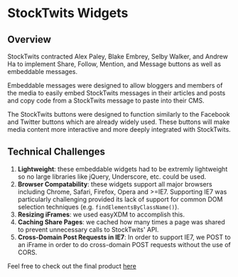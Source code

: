 # StockTwits Widgets

## Overview

StockTwits contracted Alex Paley, Blake Embrey, Selby Walker, and
Andrew Ha to implement Share, Follow, Mention, and Message buttons as well
as embeddable messages.

Embeddable messages were designed to allow bloggers and members of the
media to easily embed StockTwits messages in their articles and posts and
copy code from a StockTwits message to paste into their CMS.

The StockTwits buttons were designed to function similarly to the Facebook and
Twitter buttons which are already widely used. These buttons will make media
content more interactive and more deeply integrated with StockTwits.

## Technical Challenges
1. **Lightweight**: these embeddable widgets had to be extremly lightweight so
   no large libraries like jQuery, Underscore, etc. could be used.
2. **Browser Compatability**: these widgets support all major browsers including
   Chrome, Safari, Firefox, Opera and >=IE7. Supporting IE7 was particularly
   challenging provided its lack of support for common DOM selection techniques
   (e.g. `findElementsByClassName()`).
3. **Resizing iFrames**: we used easyXDM to accomplish this.
4. **Caching Share Pages**: we cached how many times a page was shared to prevent
   unnecessary calls to StockTwits' API.
5. **Cross-Domain Post Requests in IE7**: In order to support IE7, we POST to an
   iFrame in order to do cross-domain POST requests without the use of CORS.

Feel free to check out the final product [here](hackreactor.github.io/stocktwits-widgets)
